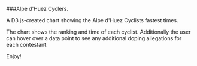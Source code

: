 ###Alpe d'Huez Cyclers.

A D3.js-created chart showing the Alpe d'Huez Cyclists fastest times.

The chart shows the ranking and time of each cyclist. Additionally the user can hover over a data point to see any additional doping allegations for each contestant.

Enjoy!